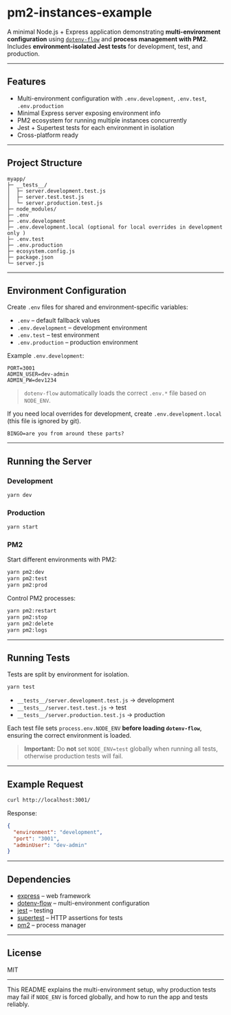 # pm2-instances-example

A minimal Node.js + Express application demonstrating **multi-environment configuration** using [`dotenv-flow`](https://www.npmjs.com/package/dotenv-flow) and **process management with PM2**. Includes **environment-isolated Jest tests** for development, test, and production.

---

## Features

* Multi-environment configuration with `.env.development`, `.env.test`, `.env.production`
* Minimal Express server exposing environment info
* PM2 ecosystem for running multiple instances concurrently
* Jest + Supertest tests for each environment in isolation
* Cross-platform ready

---

## Project Structure

```
myapp/
├─ __tests__/
│  ├─ server.development.test.js
│  ├─ server.test.test.js
│  └─ server.production.test.js
├─ node_modules/
├─ .env
├─ .env.development
├─ .env.development.local (optional for local overrides in development only )
├─ .env.test
├─ .env.production
├─ ecosystem.config.js
├─ package.json
└─ server.js
```

---

## Environment Configuration

Create `.env` files for shared and environment-specific variables:

* `.env` – default fallback values
* `.env.development` – development environment
* `.env.test` – test environment
* `.env.production` – production environment

Example `.env.development`:

```env
PORT=3001
ADMIN_USER=dev-admin
ADMIN_PW=dev1234
```

> `dotenv-flow` automatically loads the correct `.env.*` file based on `NODE_ENV`.

If you need local overrides for development, create `.env.development.local` (this file is ignored by git).

```env
BINGO=are you from around these parts?

```

---

## Running the Server

### Development

```bash
yarn dev
```

### Production

```bash
yarn start
```

### PM2

Start different environments with PM2:

```bash
yarn pm2:dev
yarn pm2:test
yarn pm2:prod
```

Control PM2 processes:

```bash
yarn pm2:restart
yarn pm2:stop
yarn pm2:delete
yarn pm2:logs
```

---

## Running Tests

Tests are split by environment for isolation.

```bash
yarn test
```

* `__tests__/server.development.test.js` → development
* `__tests__/server.test.test.js` → test
* `__tests__/server.production.test.js` → production

Each test file sets `process.env.NODE_ENV` **before loading `dotenv-flow`**, ensuring the correct environment is loaded.

> **Important:** Do **not** set `NODE_ENV=test` globally when running all tests, otherwise production tests will fail.

---

## Example Request

```bash
curl http://localhost:3001/
```

Response:

```json
{
  "environment": "development",
  "port": "3001",
  "adminUser": "dev-admin"
}
```

---

## Dependencies

* [express](https://www.npmjs.com/package/express) – web framework
* [dotenv-flow](https://www.npmjs.com/package/dotenv-flow) – multi-environment configuration
* [jest](https://www.npmjs.com/package/jest) – testing
* [supertest](https://www.npmjs.com/package/supertest) – HTTP assertions for tests
* [pm2](https://www.npmjs.com/package/pm2) – process manager

---

## License

MIT

---

This README explains the multi-environment setup, why production tests may fail if `NODE_ENV` is forced globally, and how to run the app and tests reliably.
